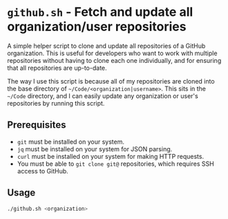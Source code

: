 # `github.sh` - Fetch and update all organization/user repositories

A simple helper script to clone and update all repositories of a GitHub
organization. This is useful for developers who want to work with multiple
repositories without having to clone each one individually, and for ensuring
that all repositories are up-to-date.

The way I use this script is because all of my repositories are cloned into the
base directory of `~/Code/<organization|username>`. This sits in the
`~/Code` directory, and I can easily update any organization or user's
repositories by running this script.

## Prerequisites

- `git` must be installed on your system.
- `jq` must be installed on your system for JSON parsing.
- `curl` must be installed on your system for making HTTP requests.
- You must be able to `git clone git@` repositories, which requires SSH access to GitHub.

## Usage

```bash
./github.sh <organization>
```
